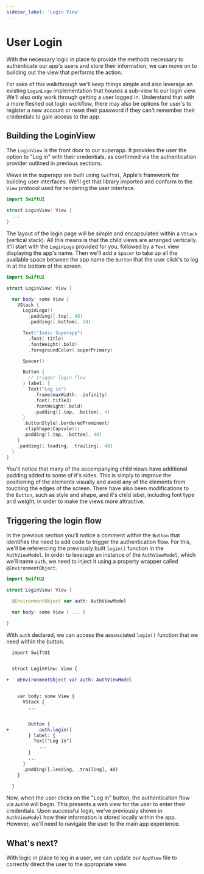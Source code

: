 ```yaml
---
sidebar_label: 'Login View'
---
```


# User Login

With the necessary logic in place to provide the methods necessary to authenticate our app's users and store their information, we can move on to building out the view that performs the action.

For sake of this walkthrough we'll keep things simple and also leverage an existing `LoginLogo` implementation that houses a sub-view to our login view. We'll also only work through getting a user logged in. Understand that with a more fleshed out login workflow, there may also be options for user's to register a new account or reset their password if they can't remember their credentials to gain access to the app.

## Building the LoginView

The `LoginView` is the front door to our superapp. It provides the user the option to "Log in" with their credentials, as confirmed via the authentication provider outlined in previous sections.

Views in the superapp are built using `SwiftUI`, Apple's framework for building user interfaces. We'll get that library imported and conform to the `View` protocol used for rendering the user interface.

```swift title="ios/Superapp Starter/Login/LoginView.swift"
import SwiftUI

struct LoginView: View {
  ...
}
```

The layout of the login page will be simple and encapsulated within a `VStack` (vertical stack). All this means is that the child views are arranged vertically. It'll start with the `LoginLogo` provided for you, followed by a `Text` view displaying the app's name. Then we'll add a `Spacer` to take up all the available space between the app name the `Button` that the user click's to log in at the bottom of the screen.

```swift title="ios/Superapp Starter/Login/LoginView.swift"
import SwiftUI

struct LoginView: View {

  var body: some View {
    VStack {
      LoginLogo()
        .padding([.top], 48)
        .padding([.bottom], 24)

      Text("Ionic Superapp")
        .font(.title)
        .fontWeight(.bold)
        .foregroundColor(.superPrimary)

      Spacer()

      Button {
        // trigger login flow
      } label: {
        Text("Log in")
          .frame(maxWidth: .infinity)
          .font(.title3)
          .fontWeight(.bold)
          .padding([.top, .bottom], 4)
      }
      .buttonStyle(.borderedProminent)
      .clipShape(Capsule())
      .padding([.top, .bottom], 48)
    }
    .padding([.leading, .trailing], 48)
  }
}
```

You'll notice that many of the accompanying child views have additional padding added to some of it's sides. This is simply to improve the positioning of the elements visually and avoid any of the elements from touching the edges of the screen. There have also been modifications to the `Button`, such as style and shape, and it's child label, including font type and weight, in order to make the views more attractive.

## Triggering the login flow

In the previous section you'll notice a comment within the `Button` that identifies the need to add code to trigger the authentication flow. For this, we'll be referencing the previously built `login()` function in the `AuthViewModel`. In order to leverage an instance of the `AuthViewModel`, which we'll name `auth`, we need to inject it using a property wrapper called `@EnvironmentObject`.

```swift title="ios/Superapp Starter/Login/LoginView.swift"
import SwiftUI

struct LoginView: View {

  @EnvironmentObject var auth: AuthViewModel

  var body: some View { ... }

}
```

With `auth` declared, we can access the assosciated `login()` function that we need within the button.

```diff title="ios/Superapp Starter/Login/LoginView.swift"
  import SwiftUI


  struct LoginView: View {

+   @EnvironmentObject var auth: AuthViewModel


    var body: some View {
      VStack {
        ...


        Button {
+           auth.login()
        } label: {
          Text("Log in")
            ...
        }
        ...
      }
      .padding([.leading, .trailing], 48)
    }

  }
```

Now, when the user clicks on the "Log in" button, the authentication flow via `Auth0` will begin. This presents a web view for the user to enter their credentials. Upon successful login, we've previously shown in `AuthViewModel` how their information is stored locally within the app. However, we'll need to navigate the user to the main app experience.

## What's next?

With logic in place to log in a user, we can update our `AppView` file to correctly direct the user to the appropriate view.
